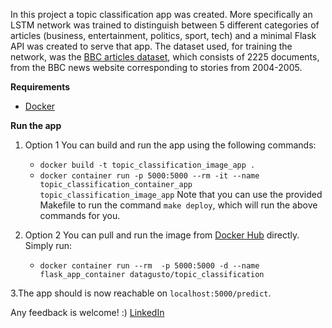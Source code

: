 In this project a topic classification app was created. More specifically an LSTM network was trained to distinguish between 5 different categories of articles (business, entertainment, politics, sport, tech) and a minimal Flask API was created to serve that app. The dataset used, for training the network, was the [BBC articles dataset](http://mlg.ucd.ie/files/datasets/bbc-fulltext.zip), which consists of 2225 documents, from the BBC news website corresponding to stories from 2004-2005.

**Requirements**

* [Docker](https://docs.docker.com/install/)

**Run the app**

1.  Option 1 
You can build and run the app using the following commands:
    * `docker build -t topic_classification_image_app .`
    * `docker container run -p 5000:5000 --rm -it --name topic_classification_container_app topic_classification_image_app`
    Note that you can use the provided Makefile to run the command `make deploy`, which will run the above commands for you.

2.  Option 2
You can pull and run the image from [Docker Hub](https://hub.docker.com/r/datagusto/topic_classification/) directly. Simply run:
    * `docker container run --rm  -p 5000:5000 -d --name flask_app_container datagusto/topic_classification`


3.The app should is now reachable on `localhost:5000/predict`.

Any feedback is welcome! :)
[LinkedIn](https://www.linkedin.com/in/andreas-gompos/)
